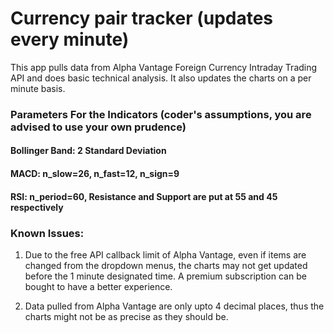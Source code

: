 # Currency pair tracker (updates every minute)
This app pulls data from Alpha Vantage Foreign Currency Intraday Trading API and does basic technical analysis. It also updates the charts on a per minute basis. 

### Parameters For the Indicators (coder's assumptions, you are advised to use your own prudence)

#### Bollinger Band: 2 Standard Deviation
#### MACD: n_slow=26, n_fast=12, n_sign=9
#### RSI: n_period=60, Resistance and Support are put at 55 and 45 respectively

### Known Issues:

1. Due to the free API callback limit of Alpha Vantage, even if items are changed from the dropdown menus, the charts may not get updated before the 1 minute designated time. A premium subscription can be bought to have a better experience.

2. Data pulled from Alpha Vantage are only upto 4 decimal places, thus the charts might not be as precise as they should be. 
